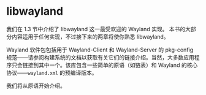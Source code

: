 # libwayland

我们在 1.3 节中介绍了 libwayland 这一最受欢迎的 Wayland 实现。
本书的大部分内容适用于任何实现，不过接下来的两章将使你熟悉 libwayland。

Wayland 软件包包括用于 Wayland-Client 和 Wayland-Server 的 pkg-config 规范——请参阅构建系统的文档以获取有关它们的链接介绍。当然，大多数应用程序只会链接到其中一个。该库包含一些简单的原语（如链表）和 Wayland 的核心协议——`wayland.xml` 的预编译版本。

我们将从原语开始介绍。

